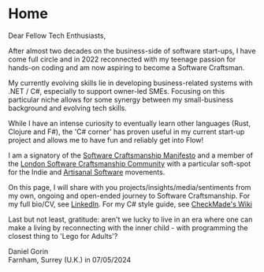 # Home

Dear Fellow Tech Enthusiasts,

After almost two decades on the business-side of software start-ups, I have come full circle and in 2022 reconnected with my teenage passion for hands-on coding and am now aspiring to become a Software Craftsman.

My currently evolving skills lie in developing business-related systems with .NET / C#, especially to support owner-led SMEs. Focusing on this particular niche allows for some synergy between my small-business background and evolving tech skills. 

While I have an intense curiosity to eventually learn other languages (Rust, Clojure and F#), the 'C# corner' has proven useful in my current start-up project and allows me to have fun and reliably get into Flow!

I am a signatory of the [Software Craftsmanship Manifesto](http://manifesto.softwarecraftsmanship.org) and a member of the [London Software Craftsmanship Community](https://www.meetup.com/london-software-craftsmanship/) with a particular soft-spot for the Indie and [Artisanal Software](https://www.markbernstein.org/NeoVictorian.html) movements.

On this page, I will share with you projects/insights/media/sentiments from my own, ongoing and open-ended journey to Software Craftsmanship. 
For my full bio/CV, see [LinkedIn](https://www.linkedin.com/in/daniel-gorin-b848172/). 
For my C# style guide, see [CheckMade's Wiki](https://github.com/CheckMadeLtd/Wiki)

Last but not least, gratitude: aren't we lucky to live in an era where one can make a living by reconnecting with the inner child - with programming the closest thing to 'Lego for Adults'?

Daniel Gorin  
Farnham, Surrey (U.K.) in 07/05/2024

